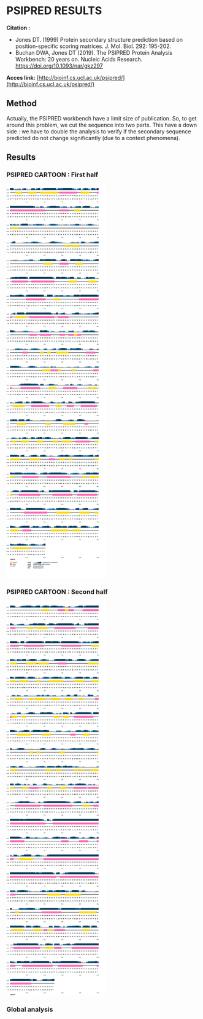 # PSIPRED RESULTS

**Citation :**
- Jones DT. (1999) Protein secondary structure prediction based on position-specific scoring matrices. J. Mol. Biol. 292: 195-202.
- Buchan DWA, Jones DT (2019). The PSIPRED Protein Analysis Workbench: 20 years on. Nucleic Acids Research. https://doi.org/10.1093/nar/gkz297

**Acces link:** [http://bioinf.cs.ucl.ac.uk/psipred/](http://bioinf.cs.ucl.ac.uk/psipred/)

## Method

Actually, the PSIPRED workbench have a limit size of publication. So, to get around this problem, we cut the sequence into two parts. This have a down side : we have to double the analysis to verify if the secondary sequence predicted do not change significantly (due to a context phenomena).

## Results

### PSIPRED CARTOON : First half

![first_psipred.svg](first_psipred.svg)

### PSIPRED CARTOON : Second half

![last_psipred.svg](last_psipred.svg)

### Global analysis

